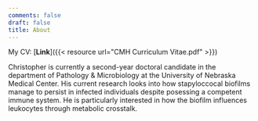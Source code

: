 ```yaml
---
comments: false
draft: false
title: About
---
```


My CV: [**Link**]({{< resource url="CMH Curriculum Vitae.pdf" >}})

Christopher is currently a second-year doctoral candidate in the department of Pathology & Microbiology at the University of Nebraska Medical Center. His current research looks into how stapyloccocal biofilms manage to persist in infected individuals despite posessing a competent immune system. He is particularly interested in how the biofilm influences leukocytes through metabolic crosstalk.
